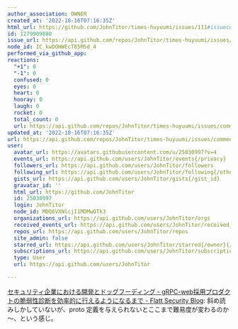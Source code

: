 ```yaml
---
author_association: OWNER
created_at: '2022-10-16T07:16:35Z'
html_url: https://github.com/JohnTitor/times-huyuumi/issues/111#issuecomment-1279909880
id: 1279909880
issue_url: https://api.github.com/repos/JohnTitor/times-huyuumi/issues/111
node_id: IC_kwDOHWEcT85MSd_4
performed_via_github_app: 
reactions:
  "+1": 0
  "-1": 0
  confused: 0
  eyes: 0
  heart: 0
  hooray: 0
  laugh: 0
  rocket: 0
  total_count: 0
  url: https://api.github.com/repos/JohnTitor/times-huyuumi/issues/comments/1279909880/reactions
updated_at: '2022-10-16T07:16:35Z'
url: https://api.github.com/repos/JohnTitor/times-huyuumi/issues/comments/1279909880
user:
  avatar_url: https://avatars.githubusercontent.com/u/25030997?v=4
  events_url: https://api.github.com/users/JohnTitor/events{/privacy}
  followers_url: https://api.github.com/users/JohnTitor/followers
  following_url: https://api.github.com/users/JohnTitor/following{/other_user}
  gists_url: https://api.github.com/users/JohnTitor/gists{/gist_id}
  gravatar_id: ''
  html_url: https://github.com/JohnTitor
  id: 25030997
  login: JohnTitor
  node_id: MDQ6VXNlcjI1MDMwOTk3
  organizations_url: https://api.github.com/users/JohnTitor/orgs
  received_events_url: https://api.github.com/users/JohnTitor/received_events
  repos_url: https://api.github.com/users/JohnTitor/repos
  site_admin: false
  starred_url: https://api.github.com/users/JohnTitor/starred{/owner}{/repo}
  subscriptions_url: https://api.github.com/users/JohnTitor/subscriptions
  type: User
  url: https://api.github.com/users/JohnTitor

---
```

[セキュリティ企業における開発とドッグフーディング - gRPC-web採用プロダクトの脆弱性診断を効率的に行えるようになるまで - Flatt Security Blog](https://blog.flatt.tech/entry/grpc-web_dogfooding): 斜め読みしかしていないが、proto 定義を与えられないとここまで難易度が変わるのか～、という感じ。